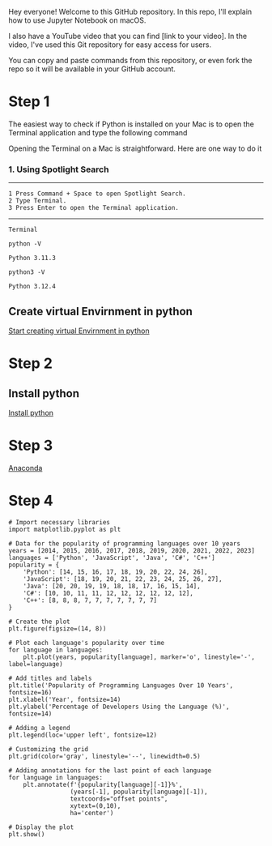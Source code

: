 Hey everyone! Welcome to this GitHub repository. In this repo, I'll explain how to use Jupyter Notebook on macOS.

I also have a YouTube video that you can find [link to your video]. In the video, I've used this Git repository for easy access for users.

You can copy and paste commands from this repository, or even fork the repo so it will be available in your GitHub account.



# Step 1 

The easiest way to check if Python is installed on your Mac is to open the Terminal application and type the following command

Opening the Terminal on a Mac is straightforward. Here are one way to do it

### 1. Using Spotlight Search

------------
    1 Press Command + Space to open Spotlight Search.
    2 Type Terminal.
    3 Press Enter to open the Terminal application.
------------

```
Terminal
```

```
python -V
```
```Python 3.11.3```

```
python3 -V
```
```Python 3.12.4```



## Create virtual Envirnment in python

[Start creating virtual Envirnment in python ](https://github.com/chaushimran/ichaush_python/blob/main/code/python_venv.md)


# Step 2

## Install python

[Install python](https://github.com/chaushimran/ichaush_python/blob/main/code/Python.md)

# Step 3

[Anaconda](https://github.com/chaushimran/ichaush_python/blob/main/code/anaconda.md)


# Step 4

```
# Import necessary libraries
import matplotlib.pyplot as plt

# Data for the popularity of programming languages over 10 years
years = [2014, 2015, 2016, 2017, 2018, 2019, 2020, 2021, 2022, 2023]
languages = ['Python', 'JavaScript', 'Java', 'C#', 'C++']
popularity = {
    'Python': [14, 15, 16, 17, 18, 19, 20, 22, 24, 26],
    'JavaScript': [18, 19, 20, 21, 22, 23, 24, 25, 26, 27],
    'Java': [20, 20, 19, 19, 18, 18, 17, 16, 15, 14],
    'C#': [10, 10, 11, 11, 12, 12, 12, 12, 12, 12],
    'C++': [8, 8, 8, 7, 7, 7, 7, 7, 7, 7]
}

# Create the plot
plt.figure(figsize=(14, 8))

# Plot each language's popularity over time
for language in languages:
    plt.plot(years, popularity[language], marker='o', linestyle='-', label=language)

# Add titles and labels
plt.title('Popularity of Programming Languages Over 10 Years', fontsize=16)
plt.xlabel('Year', fontsize=14)
plt.ylabel('Percentage of Developers Using the Language (%)', fontsize=14)

# Adding a legend
plt.legend(loc='upper left', fontsize=12)

# Customizing the grid
plt.grid(color='gray', linestyle='--', linewidth=0.5)

# Adding annotations for the last point of each language
for language in languages:
    plt.annotate(f'{popularity[language][-1]}%', 
                 (years[-1], popularity[language][-1]), 
                 textcoords="offset points", 
                 xytext=(0,10), 
                 ha='center')

# Display the plot
plt.show()
```
